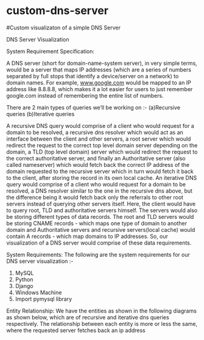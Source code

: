# custom-dns-server
#Custom visualizaton of a simple DNS Server

DNS Server Visualization


System Requirement Specification:

A DNS server (short for domain-name-system server), in very simple terms, would be a server
that maps IP addresses (which are a series of numbers separated by full stops that identify a
device/server on a network) to domain names. For example, www.google.com would be
mapped to an IP address like 8.8.8.8, which makes it a lot easier for users to just remember
google.com instead of remembering the entire list of numbers.

There are 2 main types of queries we’ll be working on :-
(a)Recursive queries
(b)Iterative queries

A recursive DNS query would comprise of a client who would request for a domain to be
resolved, a recursive dns resolver which would act as an interface between the client and other
servers, a root server which would redirect the request to the correct top level domain server
depending on the domain, a TLD (top level domain) server which would redirect the request to
the correct authoritative server, and finally an Authoritative server (also called nameserver)
which would fetch back the correct IP address of the domain requested to the recursive server
which in turn would fetch it back to the client, after storing the record in its own local cache.
An iterative DNS query would comprise of a client who would request for a domain to be
resolved, a DNS resolver similar to the one in the recursive dns above, but the difference being
it would fetch back only the referrals to other root servers instead of querying other servers
itself. Here, the client would have to query root, TLD and authoritative servers himself.
The servers would also be storing different types of data records. The root and TLD servers
would be storing CNAME records - which maps one type of domain to another domain and
Authoritative servers and recursive servers(local cache) would contain A records - which map
domains to IP addresses.
So, our visualization of a DNS server would comprise of these data requirements.


System Requirements:
The following are the system requirements for our DNS server visualization :-
1. MySQL
2. Python
3. Django
4. Windows Machine
5. Import pymysql library


Entity Relationship:
We have the entities as shown in the following diagrams as shown below, which are of recursive
and iterative dns queries respectively.
The relationship between each entity is more or less the same, where the requested server
fetches back an ip address
